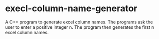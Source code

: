 # execl-column-name-generator
A C++ program to generate excel column names.
The programs ask the user to enter a positive integer n. The program then generates the first n excel column names.
